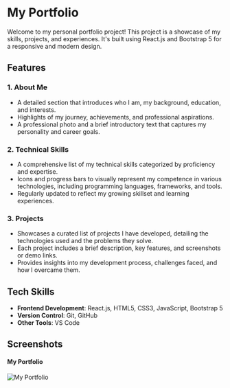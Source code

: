 # My Portfolio

Welcome to my personal portfolio project! This project is a showcase of my skills, projects, and experiences. It's built using React.js and Bootstrap 5 for a responsive and modern design.

## Features

### 1. About Me

- A detailed section that introduces who I am, my background, education, and interests.
- Highlights of my journey, achievements, and professional aspirations.
- A professional photo and a brief introductory text that captures my personality and career goals.

### 2. Technical Skills

- A comprehensive list of my technical skills categorized by proficiency and expertise.
- Icons and progress bars to visually represent my competence in various technologies, including programming languages, frameworks, and tools.
- Regularly updated to reflect my growing skillset and learning experiences.

### 3. Projects

- Showcases a curated list of projects I have developed, detailing the technologies used and the problems they solve.
- Each project includes a brief description, key features, and screenshots or demo links.
- Provides insights into my development process, challenges faced, and how I overcame them.


## Tech Skills

- **Frontend Development**: React.js, HTML5, CSS3, JavaScript, Bootstrap 5
- **Version Control**: Git, GitHub
- **Other Tools**: VS Code

## Screenshots

#### My Portfolio

![My Portfolio](https://console.cloudinary.com/pm/c-468867d97e61af39aa335e571f98e5/media-explorer/gitImage?assetId=d281f40569b75e4f3c1334a5e7f36e50)
